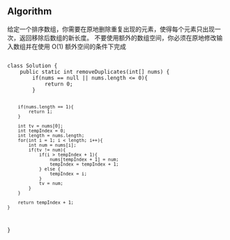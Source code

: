 ## Algorithm
给定一个排序数组，你需要在原地删除重复出现的元素，使得每个元素只出现一次，返回移除后数组的新长度。
不要使用额外的数组空间，你必须在原地修改输入数组并在使用 O(1) 额外空间的条件下完成

<code>
class Solution {
    public static int removeDuplicates(int[] nums) {
        if(nums == null || nums.length <= 0){
            return 0;
        }
        
        if(nums.length == 1){
            return 1;
        }
        
        int tv = nums[0];
        int tempIndex = 0;
        int length = nums.length;
        for(int i = 1; i < length; i++){
            int num = nums[i];
            if(tv != num){
                if(i > tempIndex + 1){
                    nums[tempIndex + 1] = num;
                    tempIndex = tempIndex + 1;
                } else {
                    tempIndex = i;
                }
                tv = num;
            }
        }
        
        return tempIndex + 1;
    }
}
</code>
